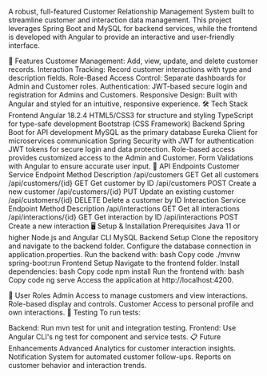 A robust, full-featured Customer Relationship Management System built to streamline customer and interaction data management. This project leverages Spring Boot and MySQL for backend services, while the frontend is developed with Angular to provide an interactive and user-friendly interface.

🚀 Features
Customer Management: Add, view, update, and delete customer records.
Interaction Tracking: Record customer interactions with type and description fields.
Role-Based Access Control: Separate dashboards for Admin and Customer roles.
Authentication: JWT-based secure login and registration for Admins and Customers.
Responsive Design: Built with Angular and styled for an intuitive, responsive experience.
🛠️ Tech Stack
Frontend
Angular 18.2.4
HTML5/CSS3 for structure and styling
TypeScript for type-safe development
Bootstrap (CSS Framework)
Backend
Spring Boot for API development
MySQL as the primary database
Eureka Client for microservices communication
Spring Security with JWT for authentication
JWT tokens for secure login and data protection.
Role-based access provides customized access to the Admin and Customer.
Form Validations with Angular to ensure accurate user input.
📜 API Endpoints
Customer Service
Endpoint	Method	Description
/api/customers	GET	Get all customers
/api/customers/{id}	GET	Get customer by ID
/api/customers	POST	Create a new customer
/api/customers/{id}	PUT	Update an existing customer
/api/customers/{id}	DELETE	Delete a customer by ID
Interaction Service
Endpoint	Method	Description
/api/interactions	GET	Get all interactions
/api/interactions/{id}	GET	Get interaction by ID
/api/interactions	POST	Create a new interaction
🖥️ Setup & Installation
Prerequisites
Java 11 or higher
Node.js and Angular CLI
MySQL
Backend Setup
Clone the repository and navigate to the backend folder.
Configure the database connection in application.properties.
Run the backend with:
bash
Copy code
./mvnw spring-boot:run
Frontend Setup
Navigate to the frontend folder.
Install dependencies:
bash
Copy code
npm install
Run the frontend with:
bash
Copy code
ng serve
Access the application at http://localhost:4200.

👤 User Roles
Admin
Access to manage customers and view interactions.
Role-based display and controls.
Customer
Access to personal profile and own interactions.
🧪 Testing
To run tests:

Backend: Run mvn test for unit and integration testing.
Frontend: Use Angular CLI's ng test for component and service tests.
📋 Future Enhancements
Advanced Analytics for customer interaction insights.
Notification System for automated customer follow-ups.
Reports on customer behavior and interaction trends.
